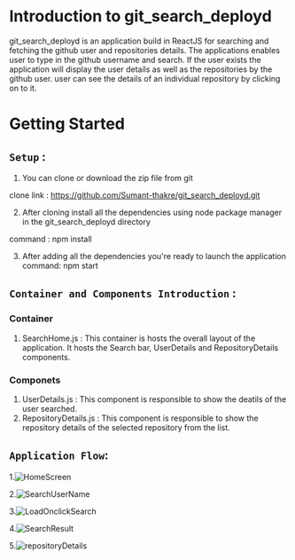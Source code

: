 # Introduction to git_search_deployd

git_search_deployd is an application build in ReactJS for searching and fetching the github user and repositories details.
The applications enables user to type in the github username and search.
If the user exists the application will display the user details as well as the repositories by the github user.
user can see the details of an individual repository by clicking on to it.

# Getting Started

## `Setup` :
1. You can clone or download the zip file from git

clone link : https://github.com/Sumant-thakre/git_search_deployd.git

2. After cloning install all the dependencies using node package manager in the git_search_deployd directory

command : npm install

3. After adding all the dependencies you're ready to launch the application
command: npm start

## `Container and Components Introduction` :

### Container
1. SearchHome.js : This container is hosts the overall layout of the application. It hosts the Search bar, UserDetails and RepositoryDetails components.

### Componets
1. UserDetails.js : This component is responsible to show the deatils of the user searched. 
2. RepositoryDetails.js : This component is responsible to show the repository details of the selected repository from the list.

## `Application Flow`:

1.![HomeScreen](https://user-images.githubusercontent.com/20232034/110206556-69d16900-7ea4-11eb-9819-0e3dc24ac180.png)

2.![SearchUserName](https://user-images.githubusercontent.com/20232034/110206569-87063780-7ea4-11eb-943d-4965c9cb13e2.png)

3.![LoadOnclickSearch](https://user-images.githubusercontent.com/20232034/110206574-8f5e7280-7ea4-11eb-8814-47c41d8c9aee.png)

4.![SearchResult](https://user-images.githubusercontent.com/20232034/110206578-971e1700-7ea4-11eb-93fe-7fea20a43f26.png)

5.![repositoryDetails](https://user-images.githubusercontent.com/20232034/110206584-9dac8e80-7ea4-11eb-9aed-ffedd8375cec.png)




